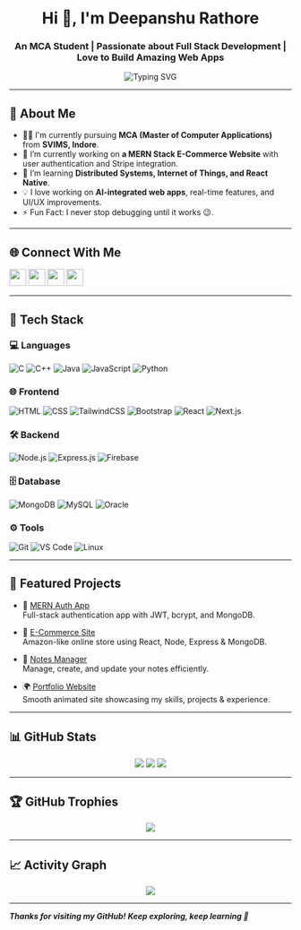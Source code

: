 <h1 align="center">Hi 👋, I'm Deepanshu Rathore</h1>
<h3 align="center">An MCA Student | Passionate about Full Stack Development | Love to Build Amazing Web Apps</h3>

<p align="center">
  <img src="https://readme-typing-svg.demolab.com?font=Fira+Code&pause=1000&color=F79D11&width=435&lines=Full+Stack+Web+Developer;DSA+Enthusiast;Open+Source+Contributor;Tech+Explorer+%F0%9F%9A%80" alt="Typing SVG" />
</p>

---

## 🌟 About Me

- 👨‍🎓 I'm currently pursuing **MCA (Master of Computer Applications)** from **SVIMS, Indore**.
- 🔭 I’m currently working on **a MERN Stack E-Commerce Website** with user authentication and Stripe integration.
- 🌱 I’m learning **Distributed Systems, Internet of Things, and React Native**.
- 💡 I love working on **AI-integrated web apps**, real-time features, and UI/UX improvements.
- ⚡ Fun Fact: I never stop debugging until it works 😉.

---

## 🌐 Connect With Me
<p align="left">
  <a href="mailto:rathoredeepanshu84@gmail.com"><img src="https://img.icons8.com/color/48/gmail-new.png" width="30"/></a>
  <a href="https://www.linkedin.com/in/deepanshurathore01/"><img src="https://img.icons8.com/color/48/linkedin.png" width="30"/></a>
  <a href="https://deepanshurathore.vercel.app/"><img src="https://img.icons8.com/fluency/48/domain.png" width="30"/></a>
  <a href="https://twitter.com/deepanshu_0x01"><img src="https://img.icons8.com/color/48/twitter--v1.png" width="30"/></a>
</p>

---

## 🧰 Tech Stack

### 💻 Languages
![C](https://img.shields.io/badge/-C-00599C?style=flat&logo=c)
![C++](https://img.shields.io/badge/-C++-00599C?style=flat&logo=c%2B%2B)
![Java](https://img.shields.io/badge/-Java-007396?style=flat&logo=java)
![JavaScript](https://img.shields.io/badge/-JavaScript-F7DF1E?style=flat&logo=javascript)
![Python](https://img.shields.io/badge/-Python-3776AB?style=flat&logo=python)

### 🌐 Frontend
![HTML](https://img.shields.io/badge/-HTML5-E34F26?style=flat&logo=html5)
![CSS](https://img.shields.io/badge/-CSS3-1572B6?style=flat&logo=css3)
![TailwindCSS](https://img.shields.io/badge/-Tailwind-38B2AC?style=flat&logo=tailwind-css)
![Bootstrap](https://img.shields.io/badge/-Bootstrap-563D7C?style=flat&logo=bootstrap)
![React](https://img.shields.io/badge/-React-61DAFB?style=flat&logo=react)
![Next.js](https://img.shields.io/badge/-Next.js-000000?style=flat&logo=next.js)

### 🛠️ Backend
![Node.js](https://img.shields.io/badge/-Node.js-339933?style=flat&logo=node.js)
![Express.js](https://img.shields.io/badge/-Express.js-000000?style=flat&logo=express)
![Firebase](https://img.shields.io/badge/-Firebase-FFCA28?style=flat&logo=firebase)

### 🗄️ Database
![MongoDB](https://img.shields.io/badge/-MongoDB-47A248?style=flat&logo=mongodb)
![MySQL](https://img.shields.io/badge/-MySQL-4479A1?style=flat&logo=mysql)
![Oracle](https://img.shields.io/badge/-Oracle-F80000?style=flat&logo=oracle)

### ⚙️ Tools
![Git](https://img.shields.io/badge/-Git-F05032?style=flat&logo=git)
![VS Code](https://img.shields.io/badge/-VS%20Code-007ACC?style=flat&logo=visual-studio-code)
![Linux](https://img.shields.io/badge/-Linux-FCC624?style=flat&logo=linux)

---

## 📌 Featured Projects

- 🔐 [MERN Auth App](https://github.com/Deepanshurathore01/MERN-Auth-App)  
  Full-stack authentication app with JWT, bcrypt, and MongoDB.

- 🛒 [E-Commerce Site](https://github.com/Deepanshurathore01/E-commerce-site)  
  Amazon-like online store using React, Node, Express & MongoDB.

- 📓 [Notes Manager](https://github.com/Deepanshurathore01/Notes-Management-App)  
  Manage, create, and update your notes efficiently.

- 🌍 [Portfolio Website](https://deepanshurathore01.github.io/MyPortfolio_Web/)  
  Smooth animated site showcasing my skills, projects & experience.

---

## 📊 GitHub Stats

<p align="center">
  <img src="https://github-readme-stats.vercel.app/api?username=Deepanshurathore01&show_icons=true&theme=tokyonight" />
  <img src="https://github-readme-streak-stats.herokuapp.com/?user=Deepanshurathore01&theme=tokyonight" />
  <img src="https://github-profile-summary-cards.vercel.app/api/cards/profile-details?username=Deepanshurathore01&theme=tokyonight" />
</p>

---

## 🏆 GitHub Trophies

<p align="center">
  <img src="https://github-profile-trophy.vercel.app/?username=Deepanshurathore01&theme=darkhub&margin-w=15&margin-h=15" />
</p>

---

## 📈 Activity Graph

<p align="center">
  <img src="https://github-readme-activity-graph.vercel.app/graph?username=Deepanshurathore01&theme=tokyo-night" />
</p>

---

_**Thanks for visiting my GitHub! Keep exploring, keep learning 🚀**_
